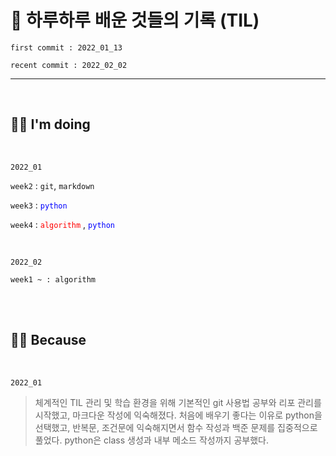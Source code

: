 # 🚣 하루하루 배운 것들의 기록 (TIL)

`first commit : 2022_01_13`

`recent commit : 2022_02_02`

---

<br>

## 🙋‍♂️ I'm doing

<br>

`2022_01`

`week2` : `git`, `markdown`

`week3` : <span style="color:blue">`python` </span>

`week4` : <span style="color:red">`algorithm` </span>, <span style="color:blue">`python` </span>

<br>

`2022_02`

`week1 ~ : algorithm`

<br><br>

## 💁‍♂️ Because

<br>

`2022_01`

>  체계적인 TIL 관리 및 학습 환경을 위해 기본적인 git 사용법 공부와 리포 관리를 시작했고, 마크다운 작성에 익숙해졌다. 처음에 배우기 좋다는 이유로 python을 선택했고, 반복문, 조건문에 익숙해지면서 함수 작성과 백준 문제를 집중적으로 풀었다. python은 class 생성과 내부 메소드 작성까지 공부했다.
